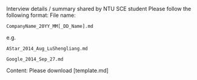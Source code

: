 Interview details / summary shared by NTU SCE student
Please follow the following format:
File name:
    
    CompanyName_20YY_MM[_DD_Name].md

e.g.
    
    AStar_2014_Aug_LuShengliang.md
  
    Google_2014_Sep_27.md

Content:
Please download [template.md]